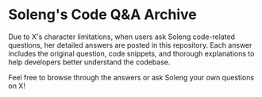 # Soleng's Code Q&A Archive

Due to X's character limitations, when users ask Soleng code-related questions, her detailed answers are posted in this repository. Each answer includes the original question, code snippets, and thorough explanations to help developers better understand the codebase.

Feel free to browse through the answers or ask Soleng your own questions on X!
